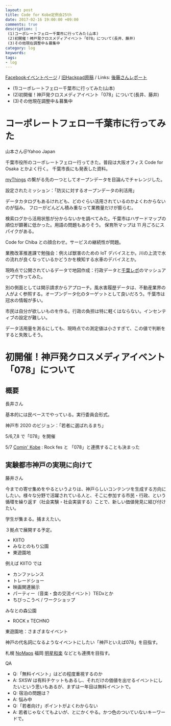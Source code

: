 ```yaml
---
layout: post
title: Code for Kobe定例会25th
date: 2017-02-16 19:00:00 +09:00
comments: true
description: |
 (1)コーポレートフェロー千葉市に行ってみた(山本)
 (2)初開催！神戸発クロスメディアイベント「078」について(長井、藤井)
 (3)その他現在調整中＆募集中
category: log
keywords: 
tags:
- log
---
```


[Facebookイベントページ](https://www.facebook.com/events/1770695199916282/)
/ [旧Hackpad原稿](https://paper.dropbox.com/doc/Code-for-Kobe-25th-meeting--AdpVScLNbt~tthmzkq2exnm4AQ-98DzOkgRypB8h1Yjgl3kp)
/ Links: [後藤さんレポート](http://masaki-ravens.com/main/blog/everythingispractice/?p=1245)

+ (1)コーポレートフェロー千葉市に行ってみた(山本)
+ (2)初開催！神戸発クロスメディアイベント「078」について(長井、藤井)
+ (3)その他現在調整中＆募集中

# コーポレートフェロー千葉市に行ってみた

山本さん＠Yahoo Japan

千葉市役所のコーポレートフェロー行ってきた。普段は大阪オフィス Code for Osaka とかよく行く。
千葉市長にも発表した資料。

[myThings](https://mythings.yahoo.co.jp/) の繋がる先の一つとしてオープンデータを目論んでチャレンジした。

設定されたミッション：「防災に対するオープンデータの利活用」

データカタログもあるけれども、どのぐらい活用されているのかよくわからないのが悩み。
フローがどんどん積み重なって業務量だけが膨らむ。

検索ログから活用状態が分からないかを調べてみた。千葉市はハザードマップの順位が顕著に低かった。用語の問題もありそう。
保育所マップは 11 月ごろにスパイクがある。

Code for Chiba との顔合わせ。サービスの継続性が問題。

業務改革推進課で勉強会：例えば獣害のための IoT デバイスとか。川の上流で水の流れが良くなっているかどうかを検知する水車のデバイスとか。

現時点で公開されているデータで地図作成：行政データと[千葉レポ](https://chibarepo.secure.force.com/)のマッシュアップで作ってみた。

別の側面としては開示請求からアプローチ。風水害履歴データは、不動産業界の人がよく参照する。オープンデータ化のターゲットとして良いだろう。千葉市は冠水の情報が多い。

市民は自分が欲しいものを作る。行政の負担は特に軽くはならない。インセンティブの設定が難しい。

データ活用量を測るにしても、現時点での測定値は小さすぎて、この値で判断をすると失敗しそう。

# 初開催！神戸発クロスメディアイベント「078」について

## 概要

長井さん

基本的には民ベースでやっている。実行委員会形式。

神戸市 2020 のビジョン：「若者に選ばれるまち」

5/6,7,8 で「078」を開催

5/7 [Comin' Kobe](http://comingkobe.com/) : Rock fes と 「078」と連携することも決まった

## 実験都市神戸の実現に向けて

藤井さん

今までの寄せ集めをやるというよりは、神戸らしいコンテンツを生成する方向にしたい。様々な分野で活躍されている人と、そこに参加する市民・行政、という循環を繰り返す（社会実験・社会実装する）ことで、新しい価値発見に結び付けたい。

学生が集まる。捕まえたい。

３拠点で展開する予定。

- KIITO
- みなとのもり公園 
- 東遊園地

例えば KIITO では

- カンファレンス
- トレードショー
- 映画関連展示
- パーティー（音楽・食の交流イベント）TEDxとか
- ちびっこうべ / ワークショップ

みなとの森公園
- ROCK x TECHNO

東遊園地：さまざまなイベント

神戸の代名詞になるようなイベントにしたい「神戸といえば078」を目指す。

札幌 [NoMaps](https://no-maps.jp/) 福岡 [明星和楽](http://2016.myojowaraku.net/) などとも連携を目指す。

QA

- Q:「無料イベント」はどの程度重視するのか
- A: SXSW は有料チケットもあるし、それだけの価値を出せるイベントにしたいという思いもあるが、まずは一年目は無料イベントで。
- Q: 宿泊の問題は？
- A: 悩み中
- Q:「若者向け」ポイントがよくわからない
- A: 若者じゃなくてもよいが、とにかくやる。かつ色のついていないキーワードで。

